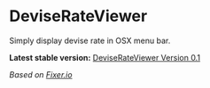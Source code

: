 # DeviseRateViewer
Simply display devise rate in OSX menu bar.

**Latest stable version:** [DeviseRateViewer Version 0.1](https://github.com/Mefteg/DeviseRateViewer/raw/master/Release/v0.1/DeviseRateViewer.app.zip)  

*Based on [Fixer.io](http://fixer.io/)*
